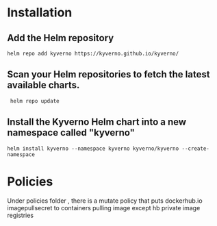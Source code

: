 # Installation 
## Add the Helm repository

```helm repo add kyverno https://kyverno.github.io/kyverno/```

## Scan your Helm repositories to fetch the latest available charts.
``` helm repo update ```
 
## Install the Kyverno Helm chart into a new namespace called "kyverno"

``` helm install kyverno --namespace kyverno kyverno/kyverno --create-namespace ```


# Policies

Under policies folder , there is a mutate policy that puts dockerhub.io imagepullsecret to containers pulling image except hb private image registries

``` kubectl create -f policies/mutate-imagepullsecret.yaml